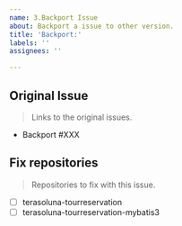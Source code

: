 ```yaml
---
name: 3.Backport Issue
about: Backport a issue to other version.
title: 'Backport:'
labels: ''
assignees: ''

---
```


## Original Issue
> Links to the original issues.

- Backport #XXX

## Fix repositories
> Repositories to fix with this issue.

- [ ] terasoluna-tourreservation
- [ ] terasoluna-tourreservation-mybatis3
